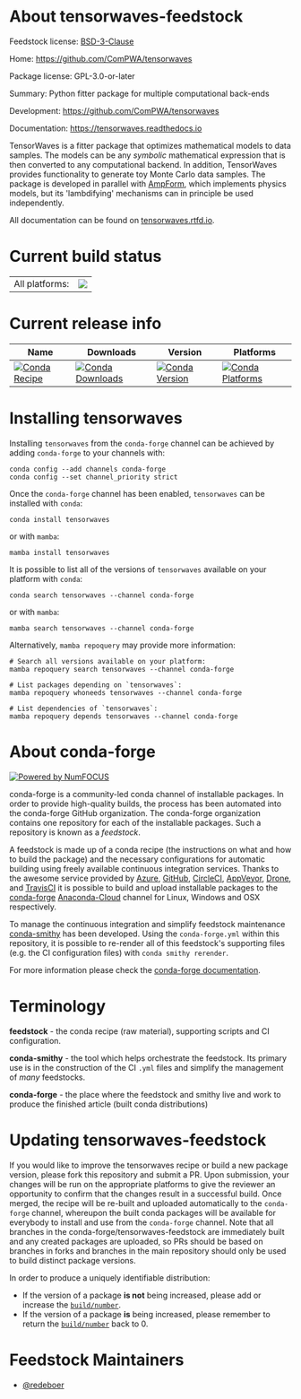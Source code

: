 About tensorwaves-feedstock
===========================

Feedstock license: [BSD-3-Clause](https://github.com/conda-forge/tensorwaves-feedstock/blob/main/LICENSE.txt)

Home: https://github.com/ComPWA/tensorwaves

Package license: GPL-3.0-or-later

Summary: Python fitter package for multiple computational back-ends

Development: https://github.com/ComPWA/tensorwaves

Documentation: https://tensorwaves.readthedocs.io

TensorWaves is a fitter package that optimizes mathematical models to data
samples. The models can be any _symbolic_ mathematical expression that is then
converted to any computational backend. In addition, TensorWaves provides
functionality to generate toy Monte Carlo data samples. The package is
developed in parallel with [AmpForm](https://github.com/ComPWA/ampform), which
implements physics models, but its 'lambdifying' mechanisms can in principle be
used independently.

All documentation can be found on
[tensorwaves.rtfd.io](https://tensorwaves.readthedocs.io).


Current build status
====================


<table><tr><td>All platforms:</td>
    <td>
      <a href="https://dev.azure.com/conda-forge/feedstock-builds/_build/latest?definitionId=14204&branchName=main">
        <img src="https://dev.azure.com/conda-forge/feedstock-builds/_apis/build/status/tensorwaves-feedstock?branchName=main">
      </a>
    </td>
  </tr>
</table>

Current release info
====================

| Name | Downloads | Version | Platforms |
| --- | --- | --- | --- |
| [![Conda Recipe](https://img.shields.io/badge/recipe-tensorwaves-green.svg)](https://anaconda.org/conda-forge/tensorwaves) | [![Conda Downloads](https://img.shields.io/conda/dn/conda-forge/tensorwaves.svg)](https://anaconda.org/conda-forge/tensorwaves) | [![Conda Version](https://img.shields.io/conda/vn/conda-forge/tensorwaves.svg)](https://anaconda.org/conda-forge/tensorwaves) | [![Conda Platforms](https://img.shields.io/conda/pn/conda-forge/tensorwaves.svg)](https://anaconda.org/conda-forge/tensorwaves) |

Installing tensorwaves
======================

Installing `tensorwaves` from the `conda-forge` channel can be achieved by adding `conda-forge` to your channels with:

```
conda config --add channels conda-forge
conda config --set channel_priority strict
```

Once the `conda-forge` channel has been enabled, `tensorwaves` can be installed with `conda`:

```
conda install tensorwaves
```

or with `mamba`:

```
mamba install tensorwaves
```

It is possible to list all of the versions of `tensorwaves` available on your platform with `conda`:

```
conda search tensorwaves --channel conda-forge
```

or with `mamba`:

```
mamba search tensorwaves --channel conda-forge
```

Alternatively, `mamba repoquery` may provide more information:

```
# Search all versions available on your platform:
mamba repoquery search tensorwaves --channel conda-forge

# List packages depending on `tensorwaves`:
mamba repoquery whoneeds tensorwaves --channel conda-forge

# List dependencies of `tensorwaves`:
mamba repoquery depends tensorwaves --channel conda-forge
```


About conda-forge
=================

[![Powered by
NumFOCUS](https://img.shields.io/badge/powered%20by-NumFOCUS-orange.svg?style=flat&colorA=E1523D&colorB=007D8A)](https://numfocus.org)

conda-forge is a community-led conda channel of installable packages.
In order to provide high-quality builds, the process has been automated into the
conda-forge GitHub organization. The conda-forge organization contains one repository
for each of the installable packages. Such a repository is known as a *feedstock*.

A feedstock is made up of a conda recipe (the instructions on what and how to build
the package) and the necessary configurations for automatic building using freely
available continuous integration services. Thanks to the awesome service provided by
[Azure](https://azure.microsoft.com/en-us/services/devops/), [GitHub](https://github.com/),
[CircleCI](https://circleci.com/), [AppVeyor](https://www.appveyor.com/),
[Drone](https://cloud.drone.io/welcome), and [TravisCI](https://travis-ci.com/)
it is possible to build and upload installable packages to the
[conda-forge](https://anaconda.org/conda-forge) [Anaconda-Cloud](https://anaconda.org/)
channel for Linux, Windows and OSX respectively.

To manage the continuous integration and simplify feedstock maintenance
[conda-smithy](https://github.com/conda-forge/conda-smithy) has been developed.
Using the ``conda-forge.yml`` within this repository, it is possible to re-render all of
this feedstock's supporting files (e.g. the CI configuration files) with ``conda smithy rerender``.

For more information please check the [conda-forge documentation](https://conda-forge.org/docs/).

Terminology
===========

**feedstock** - the conda recipe (raw material), supporting scripts and CI configuration.

**conda-smithy** - the tool which helps orchestrate the feedstock.
                   Its primary use is in the construction of the CI ``.yml`` files
                   and simplify the management of *many* feedstocks.

**conda-forge** - the place where the feedstock and smithy live and work to
                  produce the finished article (built conda distributions)


Updating tensorwaves-feedstock
==============================

If you would like to improve the tensorwaves recipe or build a new
package version, please fork this repository and submit a PR. Upon submission,
your changes will be run on the appropriate platforms to give the reviewer an
opportunity to confirm that the changes result in a successful build. Once
merged, the recipe will be re-built and uploaded automatically to the
`conda-forge` channel, whereupon the built conda packages will be available for
everybody to install and use from the `conda-forge` channel.
Note that all branches in the conda-forge/tensorwaves-feedstock are
immediately built and any created packages are uploaded, so PRs should be based
on branches in forks and branches in the main repository should only be used to
build distinct package versions.

In order to produce a uniquely identifiable distribution:
 * If the version of a package **is not** being increased, please add or increase
   the [``build/number``](https://docs.conda.io/projects/conda-build/en/latest/resources/define-metadata.html#build-number-and-string).
 * If the version of a package **is** being increased, please remember to return
   the [``build/number``](https://docs.conda.io/projects/conda-build/en/latest/resources/define-metadata.html#build-number-and-string)
   back to 0.

Feedstock Maintainers
=====================

* [@redeboer](https://github.com/redeboer/)


